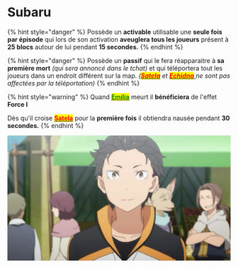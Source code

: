 # Subaru

{% hint style="danger" %}
Possède un **activable** utilisable une **seule fois par épisode** qui lors de son activation **aveuglera tous les joueurs** présent à **25 blocs** autour de lui pendant **15 secondes.**
{% endhint %}

{% hint style="danger" %}
Possède un **passif** qui le fera réapparaitre à **sa première mort** _(qui sera annoncé dans le tchat)_ et qui téléportera tout les joueurs dans un endroit différent sur la map. _(_[_<mark style="color:red;">**Satela**</mark>_](../sorcieres/satela.md) _et_ [_<mark style="color:red;">**Echidna**</mark>_ ](../sorcieres/echidna.md)_ne sont pas affectées par la téléportation)_&#x20;
{% endhint %}

{% hint style="warning" %}
Quand [<mark style="color:green;">**Emilia**</mark>](emilia.md) meurt il **bénéficiera** de l'effet **Force I**

Dès qu'il croise [<mark style="color:red;">**Satela**</mark>](../sorcieres/satela.md) pour la **première fois** il obtiendra nausée pendant **30 secondes.**
{% endhint %}

![](<../../../.gitbook/assets/image (8).png>)
